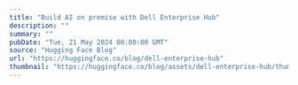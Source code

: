 ```yaml
---
title: "Build AI on premise with Dell Enterprise Hub"
description: ""
summary: ""
pubDate: "Tue, 21 May 2024 00:00:00 GMT"
source: "Hugging Face Blog"
url: "https://huggingface.co/blog/dell-enterprise-hub"
thumbnail: "https://huggingface.co/blog/assets/dell-enterprise-hub/thumbnail.jpg"
---
```


